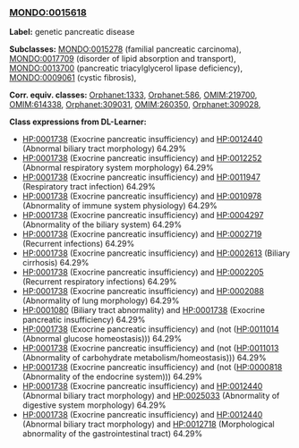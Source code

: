 
### [MONDO:0015618](http://purl.obolibrary.org/obo/MONDO_0015618)
**Label:** genetic pancreatic disease

**Subclasses:** [MONDO:0015278](http://purl.obolibrary.org/obo/MONDO_0015278) (familial pancreatic carcinoma), [MONDO:0017709](http://purl.obolibrary.org/obo/MONDO_0017709) (disorder of lipid absorption and transport), [MONDO:0013700](http://purl.obolibrary.org/obo/MONDO_0013700) (pancreatic triacylglycerol lipase deficiency), [MONDO:0009061](http://purl.obolibrary.org/obo/MONDO_0009061) (cystic fibrosis), 

**Corr. equiv. classes:** [Orphanet:1333](http://www.orpha.net/ORDO/Orphanet_1333), [Orphanet:586](http://www.orpha.net/ORDO/Orphanet_586), [OMIM:219700](http://purl.obolibrary.org/obo/OMIM_219700), [OMIM:614338](http://purl.obolibrary.org/obo/OMIM_614338), [Orphanet:309031](http://www.orpha.net/ORDO/Orphanet_309031), [OMIM:260350](http://purl.obolibrary.org/obo/OMIM_260350), [Orphanet:309028](http://www.orpha.net/ORDO/Orphanet_309028), 

**Class expressions from DL-Learner:**

- [HP:0001738](http://purl.obolibrary.org/obo/HP_0001738) (Exocrine pancreatic insufficiency) and [HP:0012440](http://purl.obolibrary.org/obo/HP_0012440) (Abnormal biliary tract morphology) 64.29%
- [HP:0001738](http://purl.obolibrary.org/obo/HP_0001738) (Exocrine pancreatic insufficiency) and [HP:0012252](http://purl.obolibrary.org/obo/HP_0012252) (Abnormal respiratory system morphology) 64.29%
- [HP:0001738](http://purl.obolibrary.org/obo/HP_0001738) (Exocrine pancreatic insufficiency) and [HP:0011947](http://purl.obolibrary.org/obo/HP_0011947) (Respiratory tract infection) 64.29%
- [HP:0001738](http://purl.obolibrary.org/obo/HP_0001738) (Exocrine pancreatic insufficiency) and [HP:0010978](http://purl.obolibrary.org/obo/HP_0010978) (Abnormality of immune system physiology) 64.29%
- [HP:0001738](http://purl.obolibrary.org/obo/HP_0001738) (Exocrine pancreatic insufficiency) and [HP:0004297](http://purl.obolibrary.org/obo/HP_0004297) (Abnormality of the biliary system) 64.29%
- [HP:0001738](http://purl.obolibrary.org/obo/HP_0001738) (Exocrine pancreatic insufficiency) and [HP:0002719](http://purl.obolibrary.org/obo/HP_0002719) (Recurrent infections) 64.29%
- [HP:0001738](http://purl.obolibrary.org/obo/HP_0001738) (Exocrine pancreatic insufficiency) and [HP:0002613](http://purl.obolibrary.org/obo/HP_0002613) (Biliary cirrhosis) 64.29%
- [HP:0001738](http://purl.obolibrary.org/obo/HP_0001738) (Exocrine pancreatic insufficiency) and [HP:0002205](http://purl.obolibrary.org/obo/HP_0002205) (Recurrent respiratory infections) 64.29%
- [HP:0001738](http://purl.obolibrary.org/obo/HP_0001738) (Exocrine pancreatic insufficiency) and [HP:0002088](http://purl.obolibrary.org/obo/HP_0002088) (Abnormality of lung morphology) 64.29%
- [HP:0001080](http://purl.obolibrary.org/obo/HP_0001080) (Biliary tract abnormality) and [HP:0001738](http://purl.obolibrary.org/obo/HP_0001738) (Exocrine pancreatic insufficiency) 64.29%
- [HP:0001738](http://purl.obolibrary.org/obo/HP_0001738) (Exocrine pancreatic insufficiency) and (not ([HP:0011014](http://purl.obolibrary.org/obo/HP_0011014) (Abnormal glucose homeostasis))) 64.29%
- [HP:0001738](http://purl.obolibrary.org/obo/HP_0001738) (Exocrine pancreatic insufficiency) and (not ([HP:0011013](http://purl.obolibrary.org/obo/HP_0011013) (Abnormality of carbohydrate metabolism/homeostasis))) 64.29%
- [HP:0001738](http://purl.obolibrary.org/obo/HP_0001738) (Exocrine pancreatic insufficiency) and (not ([HP:0000818](http://purl.obolibrary.org/obo/HP_0000818) (Abnormality of the endocrine system))) 64.29%
- [HP:0001738](http://purl.obolibrary.org/obo/HP_0001738) (Exocrine pancreatic insufficiency) and [HP:0012440](http://purl.obolibrary.org/obo/HP_0012440) (Abnormal biliary tract morphology) and [HP:0025033](http://purl.obolibrary.org/obo/HP_0025033) (Abnormality of digestive system morphology) 64.29%
- [HP:0001738](http://purl.obolibrary.org/obo/HP_0001738) (Exocrine pancreatic insufficiency) and [HP:0012440](http://purl.obolibrary.org/obo/HP_0012440) (Abnormal biliary tract morphology) and [HP:0012718](http://purl.obolibrary.org/obo/HP_0012718) (Morphological abnormality of the gastrointestinal tract) 64.29%



